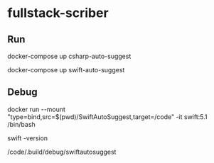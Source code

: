 # fullstack-scriber

## Run

docker-compose up csharp-auto-suggest

docker-compose up swift-auto-suggest

## Debug

docker run --mount "type=bind,src=$(pwd)/SwiftAutoSuggest,target=/code"  -it swift:5.1 /bin/bash

swift -version

/code/.build/debug/swiftautosuggest

